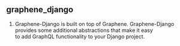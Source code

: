 ## graphene_django  
1. Graphene-Django is built on top of Graphene. Graphene-Django provides some additional abstractions that make it easy    
to add GraphQL functionality to your Django project.   